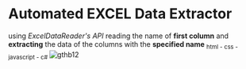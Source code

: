 # Automated EXCEL Data Extractor
using _ExcelDataReader's API_
reading the name of **first column** and **extracting** the data of the columns with the **specified name**
<sub> html - css - javascript - c# </sub>
![gthb12](https://github.com/user-attachments/assets/69ed87d3-32f6-407f-a42e-6525c156651b)
